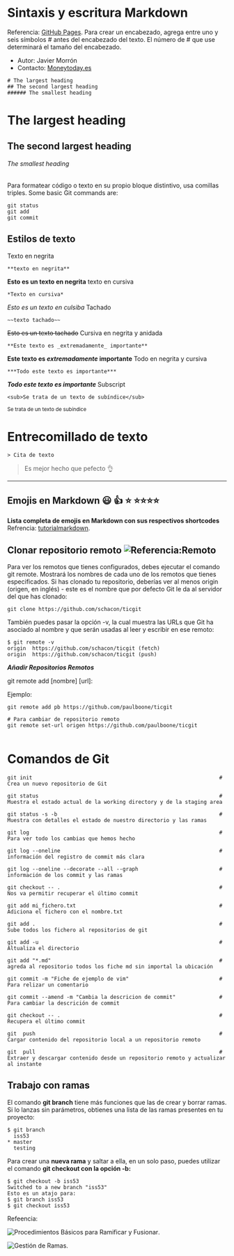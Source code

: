 # Sintaxis y escritura Markdown
Referencia:
[GitHub Pages](https://docs.github.com/es/get-started/writing-on-github/getting-started-with-writing-and-formatting-on-github/basic-writing-and-formatting-syntax).
Para crear un encabezado, agrega entre uno y seis símbolos # antes del encabezado del texto. El número de # que use determinará el tamaño del encabezado.

* Autor: Javier Morrón
* Contacto: [Moneytoday.es](https://moneytoday.es/contacto)

```
# The largest heading
## The second largest heading
###### The smallest heading
```
# The largest heading
## The second largest heading
###### The smallest heading

Para formatear código o texto en su propio bloque distintivo, usa comillas triples.
Some basic Git commands are:
```
git status
git add
git commit
```
## Estilos de texto
Texto en negrita
```
**texto en negrita**
````
**Esto es un texto en negrita**
texto en cursiva
```
*Texto en cursiva*
```
*Esto es un texto en culsiba*
Tachado
```
~~texto tachado~~
```
~~Esto es un texto tachado~~
Cursiva en negrita y anidada
```
**Este texto es _extremadamente_ importante** 
```
**Este texto es _extremadamente_ importante**
Todo en negrita y cursiva
```
***Todo este texto es importante***
```
***Todo este texto es importante***
Subscript
```
<sub>Se trata de un texto de subíndice</sub>
```
<sub>Se trata de un texto de subíndice</sub>

# Entrecomillado de texto
```
> Cita de texto
```
> Es mejor hecho que pefecto :ok_hand:
---
## Emojis en Markdown :smiley: :thumbsup: :star: :star::star::star::star:
**Lista completa de emojis en Markdown con sus respectivos shortcodes**
Refrencia:
[tutorialmarkdown](https://tutorialmarkdown.com/emojis).

## Clonar repositorio remoto ![Referencia:Remoto](https://git-scm.com/book/es/v2/Fundamentos-de-Git-Trabajar-con-Remotos)

Para ver los remotos que tienes configurados, debes ejecutar el comando git remote. Mostrará los nombres de cada uno de los remotos que tienes especificados. Si has clonado tu repositorio, deberías ver al menos origin (origen, en inglés) - este es el nombre que por defecto Git le da al servidor del que has clonado:
```
git clone https://github.com/schacon/ticgit

```
También puedes pasar la opción -v, la cual muestra las URLs que Git ha asociado al nombre y que serán usadas al leer y escribir en ese remoto:
```
$ git remote -v
origin	https://github.com/schacon/ticgit (fetch)
origin	https://github.com/schacon/ticgit (push)
```
***Añadir Repositorios Remotos***

git remote add [nombre] [url]:

Ejemplo:
```
git remote add pb https://github.com/paulboone/ticgit

# Para cambiar de repositorio remoto 
git remote set-url origen https://github.com/paulboone/ticgit


```


# Comandos de Git
```
git init                                                            # Crea un nuevo repositorio de Git

git status                                                          # Muestra el estado actual de la working directory y de la staging area

git status -s -b                                                    # Muestra con detalles el estado de nuestro directorio y las ramas 

git log                                                             # Para ver todo los cambias que hemos hecho

git log --oneline                                                   # información del registro de commit más clara

git log --oneline --decorate --all --graph                          # información de los commit y las ramas

git checkout -- .                                                   # Nos va permitir recuperar el último commit
 
git add mi_fichero.txt                                              # Adiciona el fichero con el nombre.txt

git add .                                                           # Sube todos los fichero al repositorios de git 

git add -u                                                          # Altualiza el directorio

git add "*.md"                                                      # agreda al repositorio todos los fiche md sin importal la ubicación

git commit -m "Fiche de ejemplo de vim"                             # Para relizar un comentario 

git commit --amend -m "Cambia la descricion de commit"              # Para cambiar la descrición de commit

git checkout -- .                                                   # Recupera el último commit

git  push                                                           # Cargar contenido del repositorio local a un repositorio remoto

git  pull                                                           # Extraer y descargar contenido desde un repositorio remoto y actualizar al instante                                        
```
## Trabajo con ramas

El comando **git branch** tiene más funciones que las de crear y borrar ramas. Si lo lanzas sin parámetros, obtienes una lista de las ramas presentes en tu proyecto:
```
$ git branch
  iss53
* master
  testing
```
Para crear una **nueva rama** y saltar a ella, en un solo paso, puedes utilizar el comando **git checkout con la opción -b:**
```
$ git checkout -b iss53
Switched to a new branch "iss53"
Esto es un atajo para:
$ git branch iss53
$ git checkout iss53
```
Refeencia:


![Procedimientos Básicos para Ramificar y Fusionar](https://git-scm.com/book/es/v2/Ramificaciones-en-Git-Procedimientos-B%C3%A1sicos-para-Ramificar-y-Fusionar).



![Gestión de Ramas](https://git-scm.com/book/es/v2/Ramificaciones-en-Git-Gesti%C3%B3n-de-Ramas).









